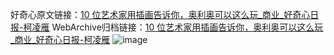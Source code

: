 好奇心原文链接：[10 位艺术家用插画告诉你，奥利奥可以这么玩_商业_好奇心日报-柯凌雁](https://www.qdaily.com/articles/7121.html)
WebArchive归档链接：[10 位艺术家用插画告诉你，奥利奥可以这么玩_商业_好奇心日报-柯凌雁](http://web.archive.org/web/20160415090131/http://www.qdaily.com:80/articles/7121.html)
![image](http://ww3.sinaimg.cn/large/007d5XDply1g3wbjkk4bjj30u04zh1bs)